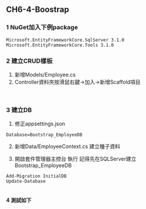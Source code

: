 ## CH6-4-Boostrap

### 1 NuGet加入下例package

```
Microsoft.EntityFrameworkCore.SqlServer 3.1.0
Microsoft.EntityFrameworkCore.Tools 3.1.0
```

### 2 建立CRUD樣板

1. 新增Models/Employee.cs
2. Controller資料夾按滑鼠右鍵->加入->新增Scaffold項目

<img src="https://i.imgur.com/QIJ3EMu.png" title="" />

<img src="https://i.imgur.com/3XsmjQw.png" title="" />

<img src="https://i.imgur.com/9vwURkc.png" title="" />

### 3 建立DB

1. 修正appsettings.json
```
Database=Bootstrap_EmployeeDB
```

2. 新增Data/EmployeeContext.cs
建立種子資料

3. 開啟套件管理器主控台 執行
記得先在SQLServer建立Bootstrap_EmployeeDB
```
Add-Migration InitialDB
Update-Database
```
<img src="https://i.imgur.com/pVmfBh6.png" title="" />

#### 4 測試如下

<img src="https://i.imgur.com/5vxomxG.png" title="" />


